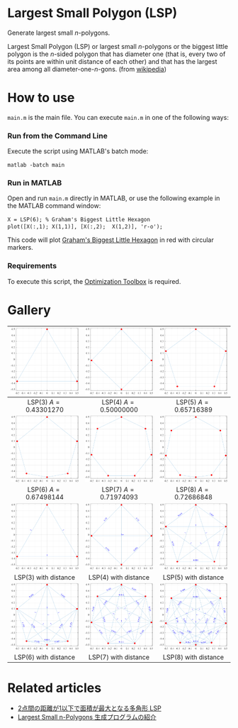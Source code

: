 # Largest Small Polygon (LSP)
Generate largest small $n$-polygons.

Largest Small Polygon (LSP) or largest small $n$-polygons or the biggest little polygon is the $n$-sided polygon that has diameter one (that is, every two of its points are within unit distance of each other) and that has the largest area among all diameter-one-$n$-gons. (from [wikipedia](https://en.wikipedia.org/wiki/Biggest_little_polygon))

# How to use
`main.m` is the main file. You can execute `main.m` in one of the following ways:
### Run from the Command Line
Execute the script using MATLAB's batch mode:
```
matlab -batch main
```
### Run in MATLAB
Open and run `main.m` directly in MATLAB, or use the following example in the MATLAB command window:
```MATLAB:
X = LSP(6); % Graham's Biggest Little Hexagon
plot([X(:,1); X(1,1)], [X(:,2);  X(1,2)], 'r-o');
```
This code will plot [Graham's Biggest Little Hexagon](https://mathworld.wolfram.com/GrahamsBiggestLittleHexagon.html) in red with circular markers.

### Requirements
To execute this script, the [Optimization Toolbox](https://www.mathworks.com/help/optim) is required.  

# Gallery
|![](image/LSP(3)-1.png)|![](image/LSP(4)-1.png)|![](image/LSP(5)-1.png)|
|:-:|:-:|:-:|
|LSP(3) $A=0.43301270$|LSP(4) $A=0.50000000$|LSP(5) $A=0.65716389$|
|![](image/LSP(6)-1.png)|![](image/LSP(7)-1.png)|![](image/LSP(8)-1.png)|
|LSP(6) $A=0.67498144$|LSP(7) $A=0.71974093$|LSP(8) $A=0.72686848$|
|![](image/LSP(3)-2.png)|![](image/LSP(4)-2.png)|![](image/LSP(5)-2.png)|
|LSP(3) with distance|LSP(4) with distance|LSP(5) with distance|
|![](image/LSP(6)-2.png)|![](image/LSP(7)-2.png)|![](image/LSP(8)-2.png)|
|LSP(6) with distance|LSP(7) with distance|LSP(8) with distance|

# Related articles
* [2点間の距離が1以下で面積が最大となる多角形 LSP](https://qiita.com/tomtkg/items/55ccaa24c04c22d5baa9)
* [Largest Small n-Polygons 生成プログラムの紹介](https://qiita.com/tomtkg/items/e316ba5766e3e6ca8125)
